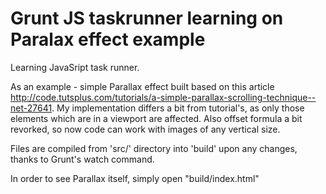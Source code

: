 Grunt JS taskrunner learning on Paralax effect example
==============

Learning JavaSript task runner.

As an example - simple Parallax effect built based on this article http://code.tutsplus.com/tutorials/a-simple-parallax-scrolling-technique--net-27641.
My implementation differs a bit from tutorial's, as only those elements which are in a viewport are affected. Also offset formula a bit revorked, so now code can work with images of any vertical size.

Files are compiled from 'src/' directory into 'build' upon any changes, thanks to Grunt's watch command.

In order to see Parallax itself, simply open "build/index.html"
